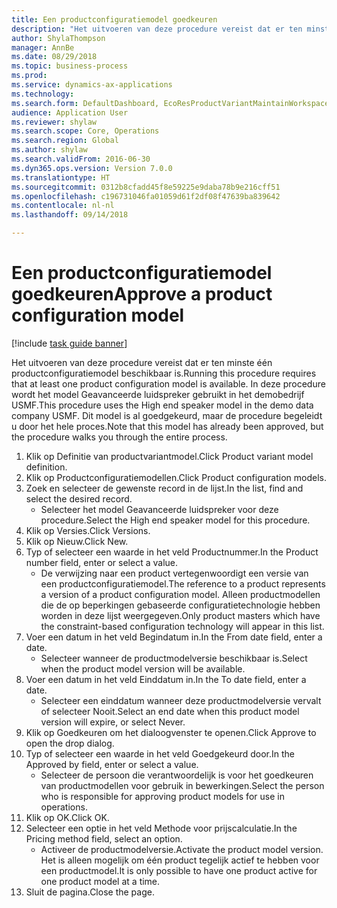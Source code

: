 ```yaml
--- 
title: Een productconfiguratiemodel goedkeuren
description: "Het uitvoeren van deze procedure vereist dat er ten minste één productconfiguratiemodel beschikbaar is."
author: ShylaThompson
manager: AnnBe
ms.date: 08/29/2018
ms.topic: business-process
ms.prod: 
ms.service: dynamics-ax-applications
ms.technology: 
ms.search.form: DefaultDashboard, EcoResProductVariantMaintainWorkspace, PCProductConfigurationModelListPage, PCProductModelVersion, PCApproveProductModelVersion, HcmWorkerLookUp
audience: Application User
ms.reviewer: shylaw
ms.search.scope: Core, Operations
ms.search.region: Global
ms.author: shylaw
ms.search.validFrom: 2016-06-30
ms.dyn365.ops.version: Version 7.0.0
ms.translationtype: HT
ms.sourcegitcommit: 0312b8cfadd45f8e59225e9daba78b9e216cff51
ms.openlocfilehash: c196731046fa01059d61f2df08f47639ba839642
ms.contentlocale: nl-nl
ms.lasthandoff: 09/14/2018

---
```

# <a name="approve-a-product-configuration-model"></a><span data-ttu-id="d2d40-103">Een productconfiguratiemodel goedkeuren</span><span class="sxs-lookup"><span data-stu-id="d2d40-103">Approve a product configuration model</span></span>

[!include [task guide banner](../../includes/task-guide-banner.md)]

<span data-ttu-id="d2d40-104">Het uitvoeren van deze procedure vereist dat er ten minste één productconfiguratiemodel beschikbaar is.</span><span class="sxs-lookup"><span data-stu-id="d2d40-104">Running this procedure requires that at least one product configuration model is available.</span></span> <span data-ttu-id="d2d40-105">In deze procedure wordt het model Geavanceerde luidspreker gebruikt in het demobedrijf USMF.</span><span class="sxs-lookup"><span data-stu-id="d2d40-105">This procedure uses the High end speaker model in the demo data company USMF.</span></span> <span data-ttu-id="d2d40-106">Dit model is al goedgekeurd, maar de procedure begeleidt u door het hele proces.</span><span class="sxs-lookup"><span data-stu-id="d2d40-106">Note that this model has already been approved, but the procedure walks you through the entire process.</span></span>

1. <span data-ttu-id="d2d40-107">Klik op Definitie van productvariantmodel.</span><span class="sxs-lookup"><span data-stu-id="d2d40-107">Click Product variant model definition.</span></span>
2. <span data-ttu-id="d2d40-108">Klik op Productconfiguratiemodellen.</span><span class="sxs-lookup"><span data-stu-id="d2d40-108">Click Product configuration models.</span></span>
3. <span data-ttu-id="d2d40-109">Zoek en selecteer de gewenste record in de lijst.</span><span class="sxs-lookup"><span data-stu-id="d2d40-109">In the list, find and select the desired record.</span></span>
    * <span data-ttu-id="d2d40-110">Selecteer het model Geavanceerde luidspreker voor deze procedure.</span><span class="sxs-lookup"><span data-stu-id="d2d40-110">Select the High end speaker model for this procedure.</span></span>  
4. <span data-ttu-id="d2d40-111">Klik op Versies.</span><span class="sxs-lookup"><span data-stu-id="d2d40-111">Click Versions.</span></span>
5. <span data-ttu-id="d2d40-112">Klik op Nieuw.</span><span class="sxs-lookup"><span data-stu-id="d2d40-112">Click New.</span></span>
6. <span data-ttu-id="d2d40-113">Typ of selecteer een waarde in het veld Productnummer.</span><span class="sxs-lookup"><span data-stu-id="d2d40-113">In the Product number field, enter or select a value.</span></span>
    * <span data-ttu-id="d2d40-114">De verwijzing naar een product vertegenwoordigt een versie van een productconfiguratiemodel.</span><span class="sxs-lookup"><span data-stu-id="d2d40-114">The reference to a product represents a version of a product configuration model.</span></span> <span data-ttu-id="d2d40-115">Alleen productmodellen die de op beperkingen gebaseerde configuratietechnologie hebben worden in deze lijst weergegeven.</span><span class="sxs-lookup"><span data-stu-id="d2d40-115">Only product masters which have the constraint-based configuration technology will appear in this list.</span></span>  
7. <span data-ttu-id="d2d40-116">Voer een datum in het veld Begindatum in.</span><span class="sxs-lookup"><span data-stu-id="d2d40-116">In the From date field, enter a date.</span></span>
    * <span data-ttu-id="d2d40-117">Selecteer wanneer de productmodelversie beschikbaar is.</span><span class="sxs-lookup"><span data-stu-id="d2d40-117">Select when the product model version will be available.</span></span>  
8. <span data-ttu-id="d2d40-118">Voer een datum in het veld Einddatum in.</span><span class="sxs-lookup"><span data-stu-id="d2d40-118">In the To date field, enter a date.</span></span>
    * <span data-ttu-id="d2d40-119">Selecteer een einddatum wanneer deze productmodelversie vervalt of selecteer Nooit.</span><span class="sxs-lookup"><span data-stu-id="d2d40-119">Select an end date when this product model version will expire, or select Never.</span></span>  
9. <span data-ttu-id="d2d40-120">Klik op Goedkeuren om het dialoogvenster te openen.</span><span class="sxs-lookup"><span data-stu-id="d2d40-120">Click Approve to open the drop dialog.</span></span>
10. <span data-ttu-id="d2d40-121">Typ of selecteer een waarde in het veld Goedgekeurd door.</span><span class="sxs-lookup"><span data-stu-id="d2d40-121">In the Approved by field, enter or select a value.</span></span>
    * <span data-ttu-id="d2d40-122">Selecteer de persoon die verantwoordelijk is voor het goedkeuren van productmodellen voor gebruik in bewerkingen.</span><span class="sxs-lookup"><span data-stu-id="d2d40-122">Select the person who is responsible for approving product models for use in operations.</span></span>  
11. <span data-ttu-id="d2d40-123">Klik op OK.</span><span class="sxs-lookup"><span data-stu-id="d2d40-123">Click OK.</span></span>
12. <span data-ttu-id="d2d40-124">Selecteer een optie in het veld Methode voor prijscalculatie.</span><span class="sxs-lookup"><span data-stu-id="d2d40-124">In the Pricing method field, select an option.</span></span>
    * <span data-ttu-id="d2d40-125">Activeer de productmodelversie.</span><span class="sxs-lookup"><span data-stu-id="d2d40-125">Activate the product model version.</span></span> <span data-ttu-id="d2d40-126">Het is alleen mogelijk om één product tegelijk actief te hebben voor een productmodel.</span><span class="sxs-lookup"><span data-stu-id="d2d40-126">It is only possible to have one product active for one product model at a time.</span></span>  
13. <span data-ttu-id="d2d40-127">Sluit de pagina.</span><span class="sxs-lookup"><span data-stu-id="d2d40-127">Close the page.</span></span>


